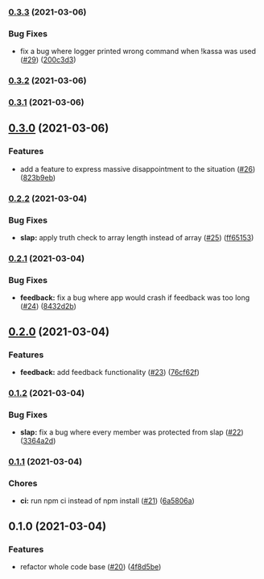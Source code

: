### [0.3.3](https://github.com/ggv3/std-bot/compare/0.3.2...0.3.3) (2021-03-06)


### Bug Fixes

* fix a bug where logger printed wrong command when !kassa was used ([#29](https://github.com/ggv3/std-bot/issues/29)) ([200c3d3](https://github.com/ggv3/std-bot/commit/200c3d37692d56698801a5f7796d2c6906dad27a))

### [0.3.2](https://github.com/ggv3/std-bot/compare/0.3.1...0.3.2) (2021-03-06)

### [0.3.1](https://github.com/ggv3/std-bot/compare/0.3.0...0.3.1) (2021-03-06)

## [0.3.0](https://github.com/ggv3/std-bot/compare/0.2.2...0.3.0) (2021-03-06)


### Features

* add a feature to express massive disappointment to the situation ([#26](https://github.com/ggv3/std-bot/issues/26)) ([823b9eb](https://github.com/ggv3/std-bot/commit/823b9ebf3c3bf633a2150815c0400b661862278d))

### [0.2.2](https://github.com/kaartni/std-bot/compare/0.2.1...0.2.2) (2021-03-04)


### Bug Fixes

* **slap:** apply truth check to array length instead of array ([#25](https://github.com/kaartni/std-bot/issues/25)) ([ff65153](https://github.com/kaartni/std-bot/commit/ff65153594202ccb0a19db2ed0dbb2b4e0734742))

### [0.2.1](https://github.com/kaartni/std-bot/compare/0.2.0...0.2.1) (2021-03-04)


### Bug Fixes

* **feedback:** fix a bug where app would crash if feedback was too long ([#24](https://github.com/kaartni/std-bot/issues/24)) ([8432d2b](https://github.com/kaartni/std-bot/commit/8432d2b84cf56803ad0040b89c798c89fb24f00b))

## [0.2.0](https://github.com/kaartni/std-bot/compare/0.1.2...0.2.0) (2021-03-04)


### Features

* **feedback:** add feedback functionality ([#23](https://github.com/kaartni/std-bot/issues/23)) ([76cf62f](https://github.com/kaartni/std-bot/commit/76cf62f90ab902dfc73de28cadde2e73bf12fd32))

### [0.1.2](https://github.com/kaartni/std-bot/compare/0.1.1...0.1.2) (2021-03-04)


### Bug Fixes

* **slap:** fix a bug where every member was protected from slap ([#22](https://github.com/kaartni/std-bot/issues/22)) ([3364a2d](https://github.com/kaartni/std-bot/commit/3364a2ded58bb2d99d57729ce86f24740292dd36))

### [0.1.1](https://github.com/kaartni/std-bot/compare/0.1.0...0.1.1) (2021-03-04)


### Chores

* **ci:** run npm ci instead of npm install ([#21](https://github.com/kaartni/std-bot/issues/21)) ([6a5806a](https://github.com/kaartni/std-bot/commit/6a5806ae97117abea9c9cf0cb5e7b7e8f4be8ea8))

## 0.1.0 (2021-03-04)


### Features

* refactor whole code base ([#20](https://github.com/kaartni/std-bot/issues/20)) ([4f8d5be](https://github.com/kaartni/std-bot/commit/4f8d5be30658e7d794ec8e24077a2c16b7265570))

